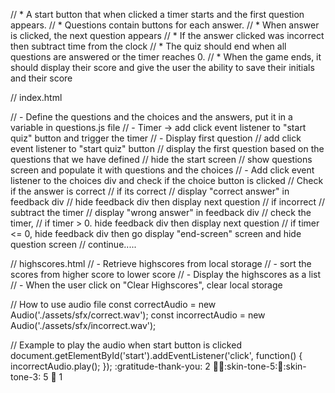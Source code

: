 // * A start button that when clicked a timer starts and the first question appears.
//   * Questions contain buttons for each answer.
//   * When answer is clicked, the next question appears
//   * If the answer clicked was incorrect then subtract time from the clock
// * The quiz should end when all questions are answered or the timer reaches 0.
//   * When the game ends, it should display their score and give the user the ability to save their initials and their score

// index.html

// - Define the questions and the choices and the answers, put it in a variable in questions.js file
// - Timer -> add click event listener to "start quiz" button and trigger the timer
// - Display first question
//      add click event listener to "start quiz" button
//      display the first question based on the questions that we have defined
//      hide the start screen
//      show questions screen and populate it with questions and the choices
// - Add click event listener to the choices div and check if the choice button is clicked
//      Check if the answer is correct
//          if its correct
//              display "correct answer" in feedback div
//              hide feedback div then display next question
//          if incorrect
//              subtract the timer
//              display "wrong answer" in feedback div
//              check the timer,
//                  if timer > 0. hide feedback div then display next question
//                  if timer <= 0, hide feedback div then go display "end-screen" screen and hide question screen
// continue.....

// highscores.html
// - Retrieve highscores from local storage
// - sort the scores from higher score to lower score
// - Display the highscores as a list
// - When the user click on "Clear Highscores", clear local storage

// How to use audio file
const correctAudio = new Audio('./assets/sfx/correct.wav');
const incorrectAudio = new Audio('./assets/sfx/incorrect.wav');

// Example to play the audio when start button is clicked
document.getElementById('start').addEventListener('click', function() {
    incorrectAudio.play();
});
:gratitude-thank-you:
2
:raised_hands::raised_hands::skin-tone-5::raised_hands::skin-tone-3:
5
:clap:
1

